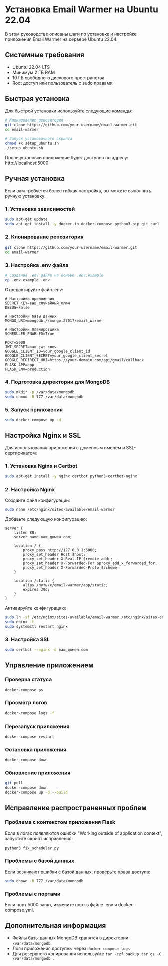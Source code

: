 # Установка Email Warmer на Ubuntu 22.04

В этом руководстве описаны шаги по установке и настройке приложения Email Warmer на сервере Ubuntu 22.04.

## Системные требования

- Ubuntu 22.04 LTS
- Минимум 2 ГБ RAM
- 10 ГБ свободного дискового пространства
- Root доступ или пользователь с sudo правами

## Быстрая установка

Для быстрой установки используйте следующие команды:

```bash
# Клонирование репозитория
git clone https://github.com/your-username/email-warmer.git
cd email-warmer

# Запуск установочного скрипта
chmod +x setup_ubuntu.sh
./setup_ubuntu.sh
```

После установки приложение будет доступно по адресу: http://localhost:5000

## Ручная установка

Если вам требуется более гибкая настройка, вы можете выполнить ручную установку:

### 1. Установка зависимостей

```bash
sudo apt-get update
sudo apt-get install -y docker.io docker-compose python3-pip git curl
```

### 2. Клонирование репозитория

```bash
git clone https://github.com/your-username/email-warmer.git
cd email-warmer
```

### 3. Настройка .env файла

```bash
# Создание .env файла на основе .env.example
cp .env.example .env
```

Отредактируйте файл .env:
```
# Настройки приложения
SECRET_KEY=ваш_случайный_ключ
DEBUG=False

# Настройки базы данных
MONGO_URI=mongodb://mongo:27017/email_warmer

# Настройки планировщика
SCHEDULER_ENABLED=True

PORT=5000
JWT_SECRET=ваш_jwt_ключ
GOOGLE_CLIENT_ID=your_google_client_id
GOOGLE_CLIENT_SECRET=your_google_client_secret
GOOGLE_REDIRECT_URI=https://your-domain.com/api/gmail/callback
FLASK_APP=app
FLASK_ENV=production
```

### 4. Подготовка директории для MongoDB

```bash
sudo mkdir -p /var/data/mongodb
sudo chmod -R 777 /var/data/mongodb
```

### 5. Запуск приложения

```bash
sudo docker-compose up -d
```

## Настройка Nginx и SSL

Для использования приложения с доменным именем и SSL-сертификатом:

### 1. Установка Nginx и Certbot

```bash
sudo apt-get install -y nginx certbot python3-certbot-nginx
```

### 2. Настройка Nginx

Создайте файл конфигурации:

```bash
sudo nano /etc/nginx/sites-available/email-warmer
```

Добавьте следующую конфигурацию:

```
server {
    listen 80;
    server_name ваш_домен.com;
    
    location / {
        proxy_pass http://127.0.0.1:5000;
        proxy_set_header Host $host;
        proxy_set_header X-Real-IP $remote_addr;
        proxy_set_header X-Forwarded-For $proxy_add_x_forwarded_for;
        proxy_set_header X-Forwarded-Proto $scheme;
    }

    location /static {
        alias /путь/к/email-warmer/app/static;
        expires 30d;
    }
}
```

Активируйте конфигурацию:

```bash
sudo ln -sf /etc/nginx/sites-available/email-warmer /etc/nginx/sites-enabled/
sudo nginx -t
sudo systemctl restart nginx
```

### 3. Настройка SSL

```bash
sudo certbot --nginx -d ваш_домен.com
```

## Управление приложением

### Проверка статуса

```bash
docker-compose ps
```

### Просмотр логов

```bash
docker-compose logs -f
```

### Перезапуск приложения

```bash
docker-compose restart
```

### Остановка приложения

```bash
docker-compose down
```

### Обновление приложения

```bash
git pull
docker-compose down
docker-compose up -d --build
```

## Исправление распространенных проблем

### Проблема с контекстом приложения Flask

Если в логах появляются ошибки "Working outside of application context", запустите скрипт исправления:

```bash
python3 fix_scheduler.py
```

### Проблемы с базой данных

Если возникают ошибки с базой данных, проверьте права доступа:

```bash
sudo chown -R 777 /var/data/mongodb
```

### Проблемы с портами

Если порт 5000 занят, измените порт в файле .env и docker-compose.yml.

## Дополнительная информация

- Файлы базы данных MongoDB хранятся в директории `/var/data/mongodb`
- Логи приложения доступны через `docker-compose logs`
- Для резервного копирования используйте `tar -czf backup.tar.gz -C /var/data/mongodb .` 